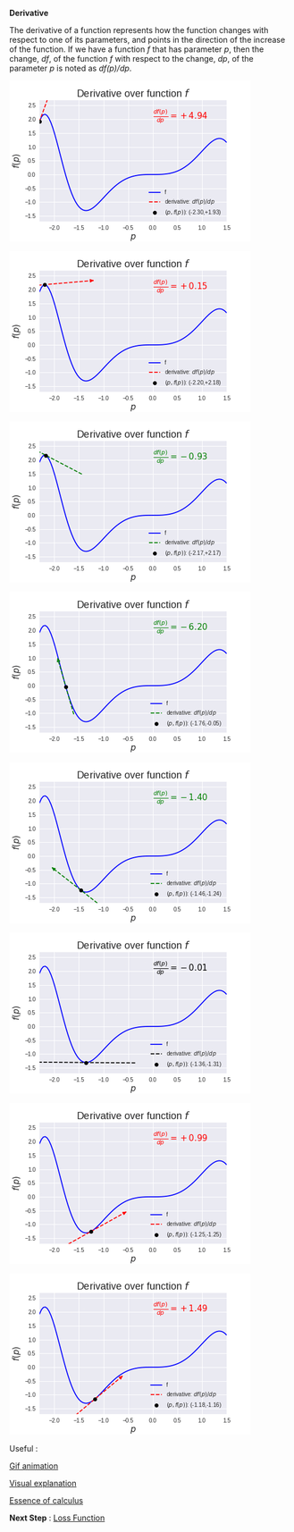 **Derivative**

The derivative of a function represents how the function changes with respect to
one of its parameters, and points in the direction of the increase of the
function. If we have a function *f* that has parameter *p*, then the
change, *df*, of the function *f* with respect to the change, *dp*, of the
parameter *p* is noted as *df(p)/dp*.

![](img/Derivative_01.jpeg)

![](img/Derivative_02.jpeg)

![](img/Derivative_03.jpeg)

![](img/Derivative_04.jpeg)

![](img/Derivative_05.jpeg)

![](img/Derivative_06.jpeg)

![](img/Derivative_07.jpeg)

![](img/Derivative_08.jpeg)

Useful :

[Gif animation](https://cdn-images-1.medium.com/max/1600/1*fAHaaT3I003D6tjZQzZ32Q.gif)

[Visual explanation](https://medium.com/onfido-tech/machine-learning-101-be2e0a86c96a)

[Essence of
calculus](https://www.youtube.com/playlist?list=PLZHQObOWTQDMsr9K-rj53DwVRMYO3t5Yr)

**Next Step** : [Loss Function](/Key%20Concepts/Loss%20Function.md)